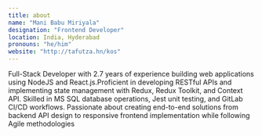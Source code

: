 ```yaml
---
title: about
name: "Mani Babu Miriyala"
designation: "Frontend Developer"
location: India, Hyderabad
pronouns: "he/him"
website: "http://tafutza.hn/kos"
---
```


Full-Stack Developer with 2.7 years of experience building web applications using NodeJS and React.js.Proficient in
developing RESTful APIs and implementing state management with Redux, Redux Toolkit, and Context API.
Skilled in MS SQL database operations, Jest unit testing, and GitLab CI/CD workflows. Passionate about creating
end-to-end solutions from backend API design to responsive frontend implementation while following Agile
methodologies
